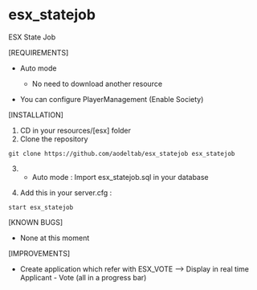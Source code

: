 # esx_statejob

ESX State Job

[REQUIREMENTS]

* Auto mode
  * No need to download another resource

* You can configure PlayerManagement (Enable Society)

[INSTALLATION]

1) CD in your resources/[esx] folder
2) Clone the repository
```
git clone https://github.com/aodeltab/esx_statejob esx_statejob
```
3) * Auto mode : Import esx_statejob.sql in your database

4) Add this in your server.cfg :

```
start esx_statejob
```

[KNOWN BUGS]

* None at this moment

[IMPROVEMENTS]

* Create application which refer with ESX_VOTE --> Display in real time Applicant - Vote (all in a progress bar)
